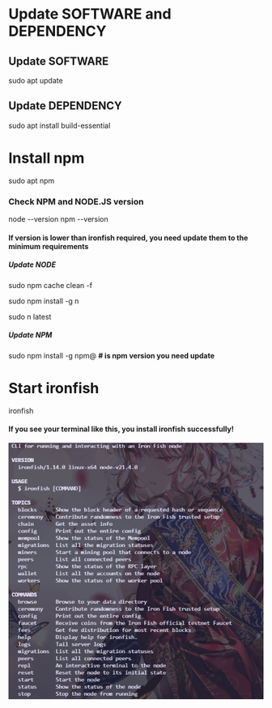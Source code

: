 # Update SOFTWARE and DEPENDENCY

## Update SOFTWARE

sudo apt update

## Update DEPENDENCY

sudo apt install build-essential

# Install npm 

sudo apt npm

### Check NPM and NODE.JS version

node --version
npm  --version

#### If version is lower than ironfish required, you need update them to the minimum requirements

##### Update NODE

sudo npm cache clean -f

sudo npm install -g n

sudo n latest

##### Update NPM

sudo npm install -g npm@<version> **# <version> is npm version you need update**

# Start ironfish

ironfish

#### If you see your terminal like this, you install ironfish successfully!

![](https://github.com/IiVvYy-ivy/Iron-Fish-OM/blob/main/Images/ironfish_install_success.png)

